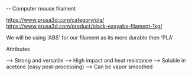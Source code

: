 -- Computer mouse filament

https://www.prusa3d.com/category/pla/ 
https://www.prusa3d.com/product/black-easyabs-filament-1kg/

We will be using 'ABS' for our filament as its more durable then 'PLA'

Attributes 

--> Strong and versatile
--> High impact and heat resistance
--> Soluble in acetone (easy post-processing)
--> Can be vapor smoothed
